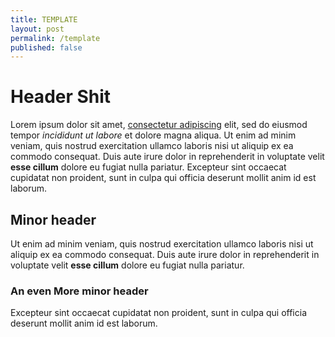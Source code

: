 ```yaml
---
title: TEMPLATE
layout: post
permalink: /template
published: false
---
```


<h1>Header Shit</h1>

Lorem ipsum dolor sit amet, <a href='#'>consectetur adipiscing</a> elit, sed do eiusmod tempor <em>incididunt ut labore</em> et dolore magna aliqua. Ut enim ad minim veniam, quis nostrud exercitation ullamco laboris nisi ut aliquip ex ea commodo consequat. Duis aute irure dolor in reprehenderit in voluptate velit <strong>esse cillum</strong> dolore eu fugiat nulla pariatur. Excepteur sint occaecat cupidatat non proident, sunt in culpa qui officia deserunt mollit anim id est laborum.

<h2>Minor header</h2>

Ut enim ad minim veniam, quis nostrud exercitation ullamco laboris nisi ut aliquip ex ea commodo consequat. Duis aute irure dolor in reprehenderit in voluptate velit <strong>esse cillum</strong> dolore eu fugiat nulla pariatur.

<h3>An even More minor header</h3>

Excepteur sint occaecat cupidatat non proident, sunt in culpa qui officia deserunt mollit anim id est laborum.
